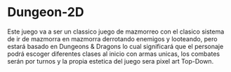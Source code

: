 # Dungeon-2D
Este juego va a ser un classico juego de mazmorreo con el clasico sistema de ir de mazmorra en mazmorra derrotando enemigos y looteando, pero estará basado en Dungeons & Dragons lo cual significará que el personaje podrá escoger diferentes clases al inicio con armas unicas, los combates serán por turnos y la propia estetica del juego sera pixel art Top-Down.
